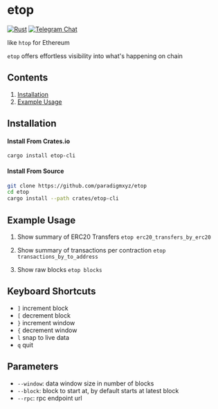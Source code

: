 
# etop

[![Rust](https://github.com/paradigmxyz/cryo/actions/workflows/build_and_test.yml/badge.svg)](https://github.com/paradigmxyz/cryo/actions/workflows/build_and_test.yml) [![Telegram Chat](https://img.shields.io/badge/Telegram-join_chat-blue.svg)](https://t.me/paradigm_data)

like `htop` for Ethereum

`etop` offers effortless visibility into what's happening on chain


## Contents
1. [Installation](#installation)
2. [Example Usage](#example-usage)


## Installation

#### Install From Crates.io
`cargo install etop-cli`


#### Install From Source
```bash
git clone https://github.com/paradigmxyz/etop
cd etop
cargo install --path crates/etop-cli
```

## Example Usage

1. Show summary of ERC20 Transfers
`etop erc20_transfers_by_erc20`

2. Show summary of transactions per contraction
`etop transactions_by_to_address`

3. Show raw blocks
`etop blocks`

## Keyboard Shortcuts
- `]` increment block
- `[` decrement block
- `}` increment window
- `{` decrement window
- `l` snap to live data
- `q` quit

## Parameters
- `--window`: data window size in number of blocks
- `--block`: block to start at, by default starts at latest block
- `--rpc`: rpc endpoint url

